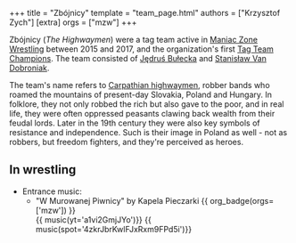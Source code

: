 +++
title = "Zbójnicy"
template = "team_page.html"
authors = ["Krzysztof Zych"]
[extra]
orgs = ["mzw"]
+++

Zbójnicy (_The Highwaymen_) were a tag team active in [Maniac Zone Wrestling](@/o/mzw.md) between 2015 and 2017, and the organization's first [Tag Team Champions](@/c/mzw-tag-team-championship.md). The team consisted of [Jędruś Bułecka](@/w/jedrus-bulecka.md) and [Stanisław Van Dobroniak](@/w/stanislaw-van-dobroniak.md).

The team's name refers to [Carpathian highwaymen][wiki-zbojnicy], robber bands who roamed the mountains of present-day Slovakia, Poland and Hungary. In folklore, they not only robbed the rich but also gave to the poor, and in real life, they were often oppressed peasants clawing back wealth from their feudal lords. Later in the 19th century they were also key symbols of resistance and independence. Such is their image in Poland as well - not as robbers, but freedom fighters, and they're perceived as heroes.

## In wrestling

* Entrance music:
  - "W Murowanej Piwnicy" by Kapela Pieczarki
 {{ org_badge(orgs=['mzw']) }} <br>
 {{ music(yt='a1vi2GmjJYo')}}
 {{ music(spot='4zkrJbrKwlFJxRxm9FPd5i')}}

[wiki-zbojnicy]: https://pl.wikipedia.org/wiki/Zb%C3%B3jnicy
